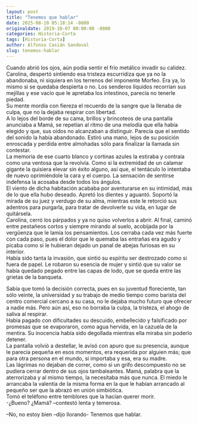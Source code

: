 ```yaml
---
layout: post
title: "Tenemos que hablar"
date: 2025-08-10 05:18:14 -0800
originaldate: 2019-10-07 00:00:00 -0800
categories: Historia-Corta
tags: [Historia-Corta]
author: Alfonso Casián Sandoval
slug: tenemos-hablar
---
```


Cuando abrió los ojos, aún podía sentir el frío metálico invadir su calidez.  
Carolina, despertó sintiendo esa tristeza escurridiza que ya no la abandonaba, ni siquiera en los terrenos del imponente Morfeo. Era ya, lo mismo si se quedaba despierta o no. Los senderos líquidos recorrían sus mejillas y ese vacío que le apretaba los intestinos, parecía no tenerle piedad.  
Su mente mordía con fiereza el recuerdo de la sangre que la llenaba de culpa, que no la dejaba respirar con libertad.  
A lo lejos del borde de su cama, brillos y brincoteos de una pantalla anunciaba a Mamá, se repetían al ritmo de una melodía que ella había elegido y que, sus oídos no alcanzaban a distinguir. Parecía que el sentido del sonido la había abandonado. Estiró una mano, lejos de su posición enroscada y perdida entre almohadas sólo para finalizar la llamada sin contestar.  
La memoria de ese cuarto blanco y cortinas azules la estiraba y contraía como una ventosa que la revolvía. Como si la extremidad de un calamar gigante la quisiera elevar sin éxito alguno, así que, el tentáculo lo intentaba de nuevo oprimiéndole la cara y el cuerpo. La sensación de sentirse indefensa la acosaba desde todos los ángulos.  
El viento de dicha habitación acababa por aventurarse en su intimidad, más de lo que ella hubo deseado. Apretó los dientes y aguantó. Soportó la mirada de su juez y verdugo de su alma, mientras este le retorció sus adentros para purgarla, para tratar de devolverle su vida, en lugar de quitársela.  
Carolina, cerró los párpados y ya no quiso volverlos a abrir. Al final, caminó entre pestañeos cortos y siempre mirando al suelo, acobijada por la vergüenza que le lamía los pensamientos. Los cerraba cada vez más fuerte con cada paso, pues el dolor que le quemaba las entrañas era agudo y picaba como si le hubieran dejado un panal de abejas furiosas en su interior.  
Había sido tanta la invasión, que sintió su espíritu ser destrozado como si fuera de papel. Le robaron su esencia de mujer y sintió que su valor se había quedado pegado entre las capas de lodo, que se queda entre las grietas de la banqueta.

Sabía que tomó la decisión correcta, pues en su juventud floreciente, tan sólo veinte, la universidad y su trabajo de medio tiempo como barista del centro comercial cercano a su casa, no le dejaba mucho futuro que ofrecer a nadie más. Pero aún así, eso no borraba la culpa, la tristeza, el ahogo de saliva al respirar.  
Había pagado con dificultades su descuido, embellecido y falsificado por promesas que se evaporaron, como agua hervida, en la cazuela de la mentira. Su inocencia había sido degollada mientras ella miraba sin poderlo detener.  
La pantalla volvió a destellar, le avisó con apuro que su presencia, aunque le parecía pequeña en esos momentos, era requerida por alguien más; que para otra persona en el mundo, si importaba y esa, era su madre.  
Las lágrimas no dejaban de correr, como si un grifo descompuesto no se pudiera cerrar dentro de sus ojos tambaleantes. Mamá, palabra que la aterrorizaba y al mismo tiempo, la necesitaba más que nunca. El miedo le arrancaba la valentía de la misma forma en la que le habían arrancado al pequeño ser que la abrazó en unión simbiótica.  
Tomó el teléfono entre temblores que la hacían querer morir.  
-¿Bueno? ¿Mamá? –contestó lenta y temerosa.  

–No, no estoy bien –dijo llorando- Tenemos que hablar.